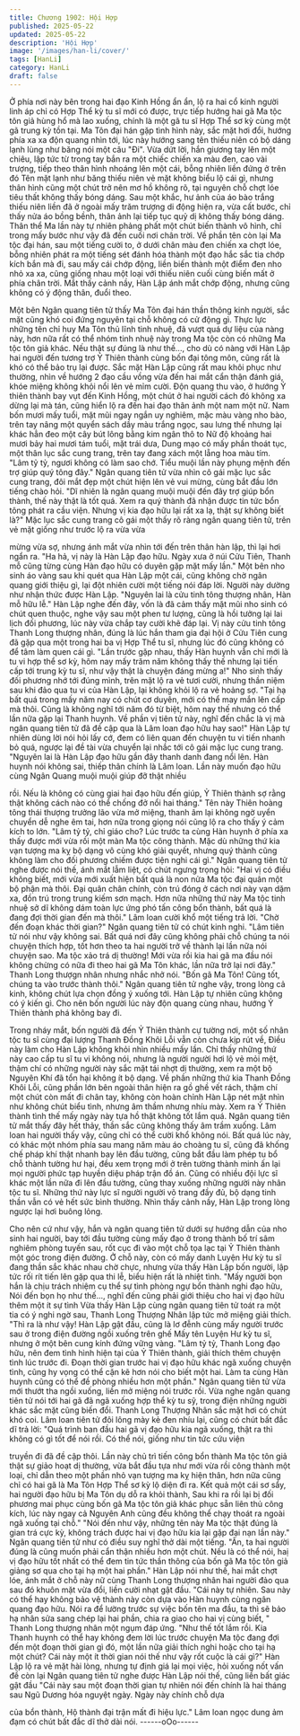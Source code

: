 ```yaml
---
title: Chương 1902: Hội Hợp
published: 2025-05-22
updated: 2025-05-22
description: 'Hội Hợp'
image: '/images/han-li/cover/'
tags: [HanLi]
category: HanLi
draft: false
---
```


Ở phía nơi này bên trong hai đạo Kinh Hồng ẩn ẩn, lộ ra hai cổ
kinh người linh áp chỉ có Hợp Thể kỳ tu sĩ mới có được, trực tiếp
hướng hai gã Ma tộc tôn giả hùng hổ mà lao xuống, chính là một
gã tu sĩ Hợp Thể sơ kỳ cùng một gã trung kỳ tồn tại.
Ma Tôn đại hán gặp tình hình này, sắc mặt hơi đổi, hướng phía xa
xa độn quang nhìn tới, lúc này hướng sang tên thiếu niên có bộ
dáng lạnh lùng như băng nói một câu "Đi".
Vừa dứt lời, hắn giương tay lên một chiêu, lập tức từ trong tay
bắn ra một chiếc chiến xa màu đen, cao vài trượng, tiếp theo thân
hình nhoáng lên một cái, bỗng nhiên liền đứng ở trên đó
Tên mặt lạnh như băng thiếu niên vẻ mặt không biểu lộ cái gì,
nhưng thân hình cũng một chút trở nên mơ hồ không rõ, tại
nguyên chỗ chợt lóe tiêu thất không thấy bóng dáng.
Sau một khắc, hư ảnh của áo bào trắng thiếu niên liền đã ở ngoài
mấy trăm trượng di động hiện ra, vừa cất bước, chỉ thấy nửa áo
bồng bềnh, thân ảnh lại tiếp tục quỷ dị không thấy bóng dáng.
Thân thể Ma lần này tự nhiên phảng phất một chút biến thành vô
hình, chỉ trong mấy bước như vậy đã đến cuối nơi chân trời.
Về phần tên còn lại Ma tộc đại hán, sau một tiếng cười to, ở dưới
chân màu đen chiến xa chợt lóe, bỗng nhiên phát ra một tiếng sét
đánh hóa thành một đạo hắc sắc tia chớp kích bắn mà đi, sau
mấy cái chớp động, liền biến thành một điểm đen nho nhỏ xa xa,
cũng giống nhau một loại với thiếu niên cuối cùng biến mất ở phía
chân trời.
Mắt thấy cảnh nầy, Hàn Lập ánh mắt chớp động, nhưng cũng
không có ý động thân, đuổi theo.

Một bên Ngân quang tiên tử thấy Ma Tôn đại hán thần thông kinh
người, sắc mặt cũng khó coi đứng nguyên tại chỗ không có cử
động gì.
Thực lực những tên chỉ huy Ma Tôn thủ lĩnh tinh nhuệ, đã vượt
quá dự liệu của nàng này, hơn nữa rất có thể nhóm tinh nhuệ này
trong Ma tộc còn có những Ma tộc tôn giả khác.
Nếu thật sự đúng là như thế..., cho dù có nàng với Hàn Lập hai
người đến tương trợ Ỷ Thiên thành cùng bốn đại tông môn, cũng
rất là khó có thể bảo trụ lại được.
Sắc mặt Hàn Lập cũng rất mau khôi phục như thường, nhìn về
hướng 2 đạo cầu vồng vừa đến hai mắt cẩn thận đánh giá, khóe
miệng không khỏi nổi lên vẻ mỉm cười.
Độn quang thu vào, ở hướng Ỷ thiên thành bay vụt đến Kinh
Hồng, một chút ở hai người cách đó không xa dừng lại mà tán,
cũng hiển lộ ra đến hai đạo thân ảnh một nam một nữ.
Nam bốn mươi mấy tuổi, mặt mũi ngay ngắn uy nghiêm, mặc
màu vàng nho bào, trên tay nâng một quyển sách dầy màu trắng
ngọc, sau lưng thế nhưng lại khác hẳn đeo một cây bút lông bằng
kim ngân thô to
Nữ độ khoảng hai mươi bảy hai mươi tám tuổi, mặt trái dưa,
Dung mạo có mấy phần thoát tục, một thân lục sắc cung trang,
trên tay đang xách một lẵng hoa màu tím.
"Lâm tỷ tỷ, ngươi không có làm sao chớ. Tiểu muội lần này phụng
mệnh đến trợ giúp quý tông đây." Ngân quang tiên tử vừa nhìn cô
gái mặc lục sắc cung trang, đôi mắt đẹp một chút hiện lên vẻ vui
mừng, cùng bắt đầu lớn tiếng chào hỏi.
"Dĩ nhiên là ngân quang muội muội đến đây trợ giúp bổn thành,
thế này thật là tốt quá. Xem ra quý thành đã nhận được tin tức
bổn tông phát ra cầu viện. Nhưng vị kia đạo hữu lại rất xa lạ, thật
sự không biết là?" Mặc lục sắc cung trang cô gái một thấy rõ ràng
ngân quang tiên tử, trên vẻ mặt giống như trước lộ ra vừa vừa

mừng vừa sợ, nhưng ánh mắt vừa nhìn tới đến trên thân hàn lập,
thì lại hơi ngẩn ra.
"Ha hả, vị này là Hàn Lập đạo hữu. Ngày xưa ở núi Cửu Tiên,
Thanh mỗ cũng từng cùng Hàn đạo hữu có duyên gặp mặt mấy
lần." Một bên nho sinh áo vàng sau khi quét qua Hàn Lập một cái,
cũng không chờ ngân quang giới thiệu gì, lại đột nhiên cười một
tiếng nói đáp lời.
Người này dường như nhận thức được Hàn Lập.
"Nguyên lai là cửu tinh tông thượng nhân, Hàn mỗ hữu lễ." Hàn
Lập nghe đến đây, vốn là đã cảm thấy mặt mũi nho sinh có chút
quen thuộc, nghe vậy sau một phen tư lượng, cũng là hồi tưởng
lại lai lịch đối phương, lúc này vừa chắp tay cười khẽ đáp lại.
Vị này cửu tinh tông Thanh Long thượng nhân, đúng là lúc hắn
tham gia đại hội ở Cửu Tiên cung đã gặp qua một trong hai ba vị
Hợp Thể tu sĩ, nhưng lúc đó cũng không có để tâm làm quen cái
gì.
"Lần trước gặp nhau, thấy Hàn huynh vẫn chỉ mới là tu vi hợp thể
sơ kỳ, hôm nay mấy trăm năm không thấy thế nhưng lại tiến cấp
tới trung kỳ tu sĩ, như vậy thật là chuyện đáng mừng a!" Nho sinh
thấy đối phương nhớ tới đúng mình, trên mặt lộ ra vẻ tươi cười,
nhưng thần niệm sau khi đảo qua tu vi của Hàn Lập, lại không
khỏi lộ ra vẻ hoảng sợ.
"Tại hạ bất quá trong mấy năm nay có chút cơ duyên, mới có thể
may mắn lên cấp mà thôi. Cũng là không nghĩ tới năm đó từ biệt,
hôm nay thế nhưng có thể lần nữa gặp lại Thanh huynh. Về phần
vị tiên tử này, nghĩ đến chắc là vị mà ngân quang tiên tử đã đề
cập qua là Lâm loan đạo hữu hay sao!" Hàn Lập tự nhiên dùng lời
nói hỏi lấy cớ, đem có liên quan đến chuyện tu vi tiến nhanh bỏ
quá, ngược lại đề tài vừa chuyển lại nhắc tới cô gái mặc lục cung
trang.
"Nguyên lai là Hàn Lập đạo hữu gần đây thanh danh đang nổi lên.
Hàn huynh nói không sai, thiếp thân chính là Lâm loan. Lần này
muốn đạo hữu cùng Ngân Quang muội muội giúp đỡ thật nhiều

rồi. Nếu là không có cùng giai hai đạo hữu đến giúp, Ỷ Thiên
thành sợ rằng thật không cách nào có thể chống đở nổi hai
tháng." Tên này Thiên hoàng tông thái thượng trưởng lão vừa mở
miệng, thanh âm lại không ngờ uyển chuyển dễ nghe êm tai, hơn
nữa trong giọng nói cũng lộ ra cho thấy ý cảm kích to lớn.
"Lâm tỷ tỷ, chỉ giáo cho? Lúc trước ta cùng Hàn huynh ở phía xa
thấy được mới vừa rồi một màn Ma tộc công thành. Mặc dù
những thứ kia vạn tượng ma kỵ bộ dạng vô cùng khó giải quyết,
nhưng quý thành cũng không làm cho đối phương chiếm được
tiện nghi cái gì."
Ngân quang tiên tử nghe được nói thế, ánh mắt lẫm liệt, có chút
ngưng trọng hỏi:
"Hai vị có điều không biết, mới vừa mới xuất hiện bất quá là non
nửa Ma tộc đại quân một bộ phận mà thôi. Đại quân chân chính,
còn trú đóng ở cách nơi này vạn dặm xa, đồn trú trong trung kiếm
sơn mạch. Hơn nữa những thứ này Ma tộc tinh nhuệ sở dĩ không
dám toàn lực ứng phó tấn công bổn thành, bất quá là đang đợi
thời gian đến mà thôi." Lâm loan cười khổ một tiếng trả lời.
"Chờ đến đoạn khác thời gian?" Ngân quang tiên tử có chút kinh
nghi.
"Lâm tiên tử nói như vậy không sai. Bất quá nơi đây cũng không
phải chỗ chúng ta nói chuyện thích hợp, tốt hơn theo ta hai người
trở về thành lại lần nữa nói chuyện sao. Ma tộc xảo trá dị thường!
Mới vừa rồi kia hai gã ma đầu nói không chừng có nữa đi theo hai
gã Ma Tôn khác, lần nữa trở lại nơi đây." Thanh Long thượgn
nhân nhưng nhắc nhở nói.
"Bốn gã Ma Tôn! Cũng tốt, chúng ta vào trước thành thôi." Ngân
quang tiên tử nghe vậy, trong lòng cả kinh, không chút lựa chọn
đồng ý xuống tới.
Hàn Lập tự nhiên cũng không có ý kiến gì.
Cho nên bốn người lúc này độn quang cùng nhau, hướng Ỷ Thiên
thành phá không bay đi.

Trong nháy mắt, bốn người đã đến Ỷ Thiên thành cự tường nơi,
một số nhân tộc tu sĩ cùng đại lượng Thanh Đồng Khôi Lỗi vẫn
còn chưa kịp rút về,
Điều này làm cho Hàn Lập không khỏi nhìn nhiều mấy lần.
Chỉ thấy những thứ này cao cấp tu sĩ tu vi không nói, nhưng là
người người hơi lộ vẻ mỏi mệt, thậm chí có những người này sắc
mặt tái nhợt dị thường, xem ra một bộ Nguyên Khí đã tổn hại
không ít bộ dạng.
Về phần những thứ kia Thanh Đồng Khôi Lỗi, cũng phần lớn bên
ngoài thân hiện ra gồ ghề vết rách, thậm chí một chút còn mất đi
chân tay, không còn hoàn chỉnh
Hàn Lập nét mặt nhìn như không chút biểu tình, nhưng âm thầm
nhưng nhíu mày.
Xem ra Ỷ Thiên thành tình thế mấy ngày này tựa hồ thật không tốt
lắm quá.
Ngân quang tiên tử mắt thấy đây hết thảy, thần sắc cũng không
thấy âm trầm xuống.
Lâm loan hai người thấy vậy, cũng chỉ có thể cười khổ không nói.
Bất quá lúc này, có khác một nhóm phía sau mang năm màu áo
choàng tu sĩ, cũng đã khống chế pháp khí thật nhanh bay lên đầu
tường, cũng bắt đầu làm phép tu bổ chỗ thành tường hư hại, đều
xem trọng mới ở trên tường thành minh ấn lại mọi người phức tạp
huyền diệu pháp trận đồ án.
Cũng có nhiều đội lực sĩ khác một lần nữa đi lên đầu tường, cũng
thay xuống những người này nhân tộc tu sĩ. Những thứ này lực sĩ
người người võ trang đầy đủ, bộ dạng tinh thần vẫn có vẻ hết sức
bình thường.
Nhìn thấy cảnh nầy, Hàn Lập trong lòng ngược lại hơi buông lỏng.

Cho nên cứ như vậy, hắn và ngân quang tiên tử dưới sự hướng
dẫn của nho sinh hai người, bay tới đầu tường cùng mấy đạo ở
trong thành bố trí sâm nghiêm phòng tuyến sau, rốt cục đi vào
một chỗ tọa lạc tại Ỷ Thiên thành một góc trong điện đường.
Ở chỗ này, còn có mấy danh Luyện Hư kỳ tu sĩ đang thần sắc
khác nhau chờ chực, nhưng vừa thấy Hàn Lập bốn người, lập tức
rối rít tiến lên gặp qua thi lễ, biểu hiện rất là nhiệt tình.
"Mấy người bọn hắn là chịu trách nhiệm cụ thể sự tình phòng ngự
bổn thành nghi đạo hữu, Nói đến bọn họ như thế..., nghĩ đến cũng
phải giới thiệu cho hai vị đạo hữu thêm một ít sự tình
Vừa thấy Hàn Lập cùng ngân quang tiên tử toát ra một tia có ý
nghi ngờ sau, Thanh Long Thượng Nhân lập tức mở miệng giải
thích.
"Thì ra là như vậy! Hàn Lập gật đầu, cũng là lơ đễnh cùng mấy
người trước sau ở trong điện đường ngồi xuống trên ghế
Mấy tên Luyện Hư kỳ tu sĩ, nhưng ở một bên cung kính đứng
vững vàng.
"Lâm tỷ tỷ, Thanh Long đạo hữu, nên đem tình hình hiện tại của Ỷ
Thiên thành, giải thích thêm chuyện tình lúc trước đi. Đoạn thời
gian trước hai vị đạo hữu khác ngã xuống chuyện tình, cũng hy
vọng có thể cặn kẽ hơn nói cho biết một hai. Làm ta cùng Hàn
huynh cũng có thể đề phòng nhiều hơn một phần." Ngân quang
tiên tử vừa mới thướt tha ngồi xuống, liền mở miệng nói trước rồi.
Vừa nghe ngân quang tiên tử nói tới hai gã đã ngã xuống hợp thể
kỳ tu sỹ, trong điện những người khác sắc mặt cũng biến đổi.
Thanh Long Thượng Nhân sắc mặt hơi có chút khó coi.
Lâm loan tiên tử đôi lông mày kẻ đen nhíu lại, cũng có chút bất
đắc dĩ trả lời:
"Quá trình ban đầu hai gã vị đạo hữu kia ngã xuống, thật ra thì
không có gì tốt để nói rồi. Có thể nói, giống như tin tức cứu viện

truyền đi đã đề cập thôi. Lần này chủ trì tiến công bổn thành Ma
tộc tôn giả thật sự giảo hoạt dị thường, vừa bắt đầu tựa như mới
vừa rồi công thành một loại, chỉ dẫn theo một phần nhỏ vạn tượng
ma kỵ hiện thân, hơn nữa cũng chỉ có hai gã là Ma Tôn Hợp Thể
sơ kỳ lộ diện đi ra. Kết quả một cái sơ sẩy, hai người đạo hữu bị
Ma Tôn dụ dỗ ra khỏi thành, Sau khi ra rồi lại bị đối phương mai
phục cùng bốn gã Ma tộc tôn giả khác phục sẵn liên thủ công
kích, lúc này ngay cả Nguyên Anh cũng đều không thể chạy thoát
ra ngoài ngã xuống tại chỗ."
"Nói đến như vậy, những tên này Ma tộc thật đúng là gian trá cực
kỳ, không trách được hai vị đạo hữu kia lại gặp đại nạn lần này."
Ngân quang tiên tử như có điều suy nghĩ thở dài một tiếng.
"Ân, ta hai người đúng là cũng muốn phải cẩn thận nhiều hơn một
chút. Nếu là có thể nói, haị vị đạo hữu tốt nhất có thể đem tin tức
thần thông của bốn gã Ma tộc tôn giả giảng sơ qua cho tại hạ một
hai phần." Hàn Lập nói như thế, hai mắt chợt lóe, ánh mắt ở chỗ
này nữ cùng Thanh Long thượng nhân hai người đảo qua sau đó
khuôn mặt vừa đổi, liền cười nhạt gật đầu.
"Cái này tự nhiên. Sau này có thể hay không bảo vệ thành này
còn dựa vào Hàn huynh cùng ngân quang đạo hữu. Nói ra để
lường trước sự việc bốn tên ma đầu, ta thì sẽ bảo hạ nhân sửa
sang chép lại hai phần, chia ra giao cho hai vị cùng biết, " Thanh
Long thượng nhân một ngụm đáp ứng.
"Như thế tốt lắm rồi. Kia Thanh huynh có thể hay không đem lời
lúc trước chuyện Ma tộc đang đợi đến một đoạn thời gian gì đó,
một lần nữa giải thích nghi hoặc cho tại hạ một chút?
Cái này một ít thời gian nói thế như vậy rốt cuộc là cái gì?" Hàn
Lập lộ ra vẻ mặt hài lòng, nhưng tự định giá lại mọi việc, hỏi
xuống nốt vấn đề còn lại
Ngân quang tiên tử nghe được Hàn Lập nói thế, cũng liền bất
giác gật đầu
"Cái này sau một đoạn thời gian tự nhiên nói đến chính là hai
tháng sau Ngũ Dương hóa nguyệt ngày. Ngày này chính chỗ dựa

của bổn thành, Hộ thành đại trận mất đi hiệu lực." Lâm loan ngọc
dung ảm đạm có chút bất đắc dĩ thở dài nói.
------oOo------
